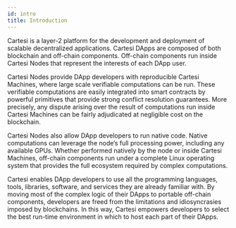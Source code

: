 ```yaml
---
id: intro
title: Introduction
---
```

Cartesi is a layer-2 platform for the development and deployment of scalable decentralized applications. 
Cartesi DApps are composed of both blockchain and off-chain components. Off-chain components run inside Cartesi Nodes that represent the interests of each DApp user. 

Cartesi Nodes provide DApp developers with reproducible Cartesi Machines, where large scale verifiable computations can be run. 
These verifiable computations are easily integrated into smart contracts by powerful primitives that provide strong conflict resolution guarantees. 
More precisely, any dispute arising over the result of computations run inside Cartesi Machines can be fairly adjudicated at negligible cost on the blockchain. 

Cartesi Nodes also allow DApp developers to run native code. 
Native computations can leverage the node’s full processing power, including any available GPUs. 
Whether performed natively by the node or inside Cartesi Machines, off-chain components run under a complete Linux operating system that provides the full ecosystem required by complex computations. 

Cartesi enables DApp developers to use all the programming languages, tools, libraries, software, and services they are already familiar with. 
By moving most of the complex logic of their DApps to portable off-chain components, developers are freed from the limitations and idiosyncrasies imposed by blockchains. 
In this way, Cartesi empowers developers to select the best run-time environment in which to host each part of their DApps.
